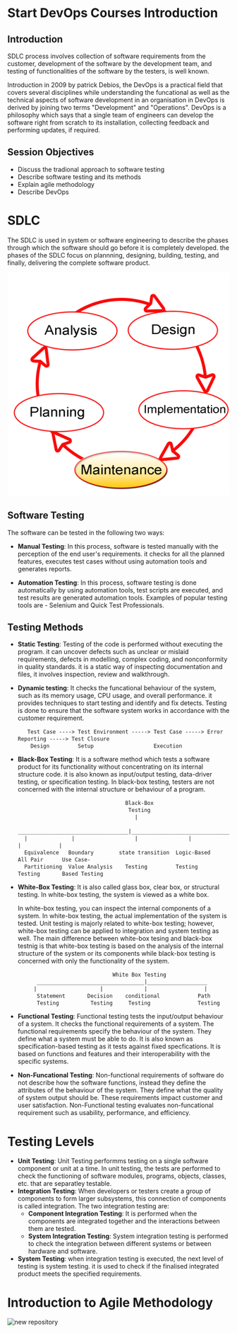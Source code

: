 #   Start DevOps Courses Introduction 

## Introduction

SDLC process involves collection of software requirements from the customer, development of the software by the development team, and testing of functionalities of the software by the testers, is well known. 

Introduction in 2009 by patrick Debios, the DevOps is a practical field that covers several disciplines while understanding the funcational as well as the technical aspects of software development in an organisation in DevOps is derived by joining two terms "Development" and "Operations". DevOps is a philosophy which says that a single team of engineers can develop the software right from scratch to its installation, collecting feedback and performing updates, if required. 


 ## Session Objectives


 * Discuss the tradional approach to software testing 
 * Describe software testing and its methods 
 * Explain agile methodology 
 * Describe DevOps 


# SDLC 

The SDLC is used in system or software engineering to describe the phases through which the software should go before it is completely developed. the phases of the SDLC focus on plannning, designing, building, testing, and finally, delivering the complete software product. 

![new repository](https://github.com/gitops97123/DevOps-Introduction/blob/main/icons/01.png?raw=true)

## Software Testing 
 The software can be tested in the following two ways: 

* **Manual Testing**: In this process, software is tested manually with the perception of the end user's requirements. it checks for all the planned features, executes test cases without using automation tools and generates reports.
  
* **Automation Testing**: In this process, software testing is done automatically by using automation tools, test scripts are executed, and test results are generated automation tools. Examples of popular testing tools are - Selenium and Quick Test Professionals. 

## Testing Methods

* **Static Testing**: Testing of the code is performed without executing the program. it can uncover defects such as unclear or mislaid requirements, defects in modelling, complex coding, and nonconformity in quality standards. it is a static way of inspecting documentation and files, it involves inspection, review and walkthrough. 

* **Dynamic testing**: It checks the funcational behaviour of the system, such as its memory usage, CPU usage, and overall performance. it provides techniques to start testing and identify and fix detects. Testing is done to ensure that the software system works in accordance with the customer requirement. 
  
         Test Case ----> Test Environment -----> Test Case -----> Error Reporting -----> Test Closure 
          Design         Setup                   Execution

* **Black-Box Testing**: It is a software method which tests a software product for its functionality without concentrating on its internal structure code. it is also known as input/output testing, data-driver testing, or specification testing. In black-box testing, testers are not concerned with the internal structure or behaviour of a program. 

                                        Black-Box
                                         Testing 
                                           |
        ___________________________________|_____________________________________________
        |              |                   |                |              |            |
        Equivalence   Boundary        state transition  Logic-Based    All Pair      Use Case-
        Partitioning  Value Analysis    Testing         Testing        Testing       Based Testing


* **White-Box Testing**: It is also called glass box, clear box, or structural testing. In  white-box testing, the system is viewed as a white box.

    In white-box testing, you can inspect the internal components of a system. In white-box testing, the actual implementation of the system is tested. Unit testing is majorly related to white-box testing; however, white-box testing can be applied to integration and system testing as well. The main difference between white-box tesing and black-box testnig is that white-box testing is based on the analysis of the internal structure of the system or its components while black-box testing is concerned with only the functionality of the system. 

                                    White Box Testing 
            __________________________________|___________________
           |                    |             |                  |
            Statement       Decision    conditional            Path 
            Testing          Testing     Testing               Testing

* **Functional Testing**: Functional testing tests the input/output behaviour  of a system. It checks the functional requirements of a system. The functional requirements specify the behaviour of the system. They define what a system must be able to do. It is also known as specification-based testing as it tests against fixed specfications. It is based on functions and features and their interoperability with the specific systems. 
* **Non-Funcational Testing**: Non-functional requirements of software do not describe how the software functions, instead they define the attributes of the behaviour of the system. They define what the quality of system output should be. These requirements impact customer and user satisfaction. Non-Functional testing evaluates non-funcational requirement such as usability, performance, and efficiency.

# Testing Levels 

* **Unit Testing**: Unit Testing performms testing on a single software component or unit at a time. In unit testing, the tests are performed to check the functioning of software modules, programs, objects, classes, etc. that are separatley testable. 
* **Integration Testing**: When developers or testers create a group of components to form larger subsystems, this connection of components is called integration. The two integration testing are: 
  * **Component Integration Testing**:  It is performed when the components are integrated together and the interactions between them are tested. 
  * **System Integration Testing**: System integration testing is performed to check the integration between different systems or between hardware and software. 
* **System Testing**: when integration testing is executed, the next level of testing is system testing. it is used to check if the finalised integrated product meets the specified requirements. 


# Introduction to Agile Methodology 

![new repository](https://github.com/gitops97123/DevOps-Introduction/blob/main/icons/02.png?raw=true)
